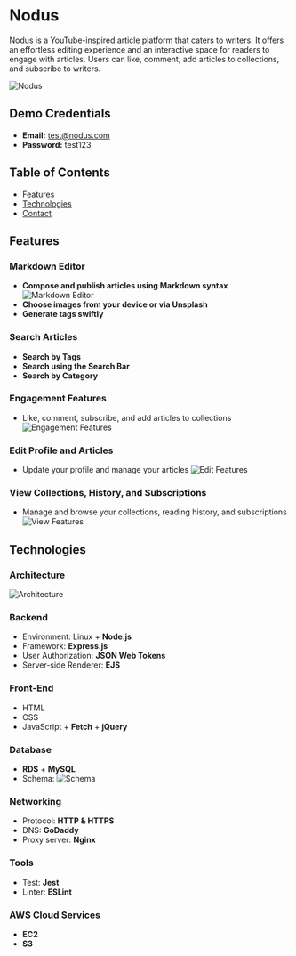 # Nodus

Nodus is a YouTube-inspired article platform that caters to writers. It offers an effortless editing experience and an interactive space for readers to engage with articles. Users can like, comment, add articles to collections, and subscribe to writers.

![Nodus](https://imgur.com/u7FoPYH.png)

## Demo Credentials

- **Email:** test@nodus.com
- **Password:** test123

## Table of Contents

- [Features](#features)
- [Technologies](#technologies)
- [Contact](#contact)

## Features

### Markdown Editor

- **Compose and publish articles using Markdown syntax**
  ![Markdown Editor](https://imgur.com/p6hbFYO.png)
- **Choose images from your device or via Unsplash**
- **Generate tags swiftly**

### Search Articles

- **Search by Tags**
- **Search using the Search Bar**
- **Search by Category**

### Engagement Features

- Like, comment, subscribe, and add articles to collections
  ![Engagement Features](https://raw.githubusercontent.com/yangyueche/nodus_readme_files/master/readme_gifs/like_comment_subscribe.gif)

### Edit Profile and Articles

- Update your profile and manage your articles
  ![Edit Features](https://raw.githubusercontent.com/yangyueche/nodus_readme_files/master/readme_gifs/edit_profile_article.gif)

### View Collections, History, and Subscriptions

- Manage and browse your collections, reading history, and subscriptions
  ![View Features](https://raw.githubusercontent.com/yangyueche/nodus_readme_files/master/readme_gifs/collection_history_sub.gif)

## Technologies

### Architecture

![Architecture](https://imgur.com/g4YZzcI.png)

### Backend

- Environment: Linux + **Node.js**
- Framework: **Express.js**
- User Authorization: **JSON Web Tokens**
- Server-side Renderer: **EJS**

### Front-End

- HTML
- CSS
- JavaScript + **Fetch** + **jQuery**

### Database

- **RDS** + **MySQL**
- Schema:
  ![Schema](https://imgur.com/u1af0ZE.png)

### Networking

- Protocol: **HTTP & HTTPS**
- DNS: **GoDaddy**
- Proxy server: **Nginx**

### Tools

- Test: **Jest**
- Linter: **ESLint**

### AWS Cloud Services

- **EC2**
- **S3**
